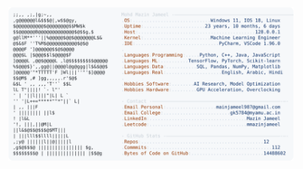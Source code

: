 <picture>
  <source srcset="https://raw.githubusercontent.com/mmazinjameel/mmazinjameel/main/dark_mode.svg?v=1757628570" media="(prefers-color-scheme: dark)">
  <img src="https://raw.githubusercontent.com/mmazinjameel/mmazinjameel/main/light_mode.svg?v=1757628570">
</picture>

